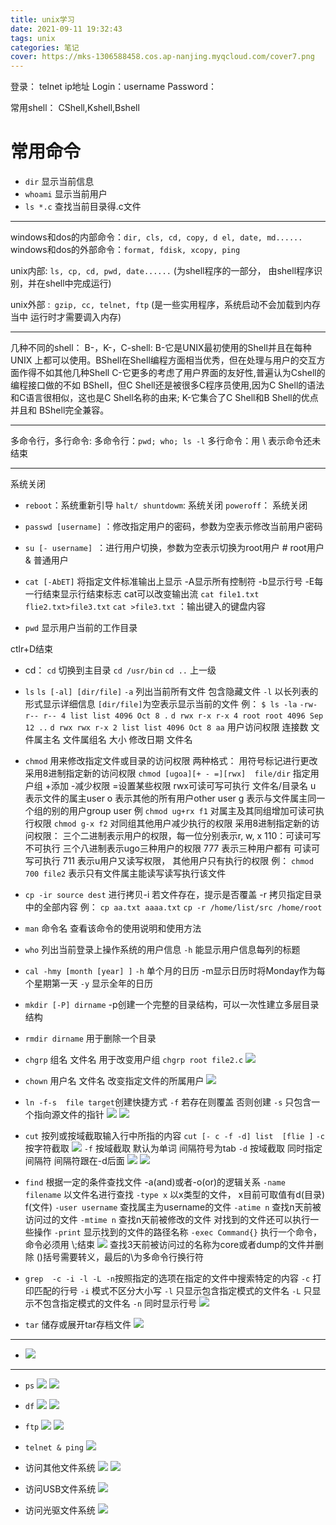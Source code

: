 ```yaml
---
title: unix学习
date: 2021-09-11 19:32:43
tags: unix
categories: 笔记
cover: https://mks-1306588458.cos.ap-nanjing.myqcloud.com/cover7.png
---
```


登录：
telnet ip地址
Login：username
Password：

常用shell：
CShell,Kshell,Bshell





# 常用命令
- `dir` 显示当前信息
 - `whoami` 显示当前用户
- `ls *.c`   查找当前目录得.c文件

---


windows和dos的内部命令：`dir, cls, cd, copy, d el, date, md......`
windows和dos的外部命令：`format, fdisk, xcopy, ping`

unix内部: `ls, cp, cd, pwd, date......` (为shell程序的一部分，
由shell程序识别，并在shell中完成运行)

unix外部 :` gzip, cc, telnet, ftp` (是一些实用程序，系统启动不会加载到内存当中
运行时才需要调入内存)

--- 

几种不同的shell： B-，K-，C-shell:
B-它是UNIX最初使用的Shell并且在每种UNIX 上都可以使用。BShell在Shell编程方面相当优秀，但在处理与用户的交互方面作得不如其他几种Shell
C-它更多的考虑了用户界面的友好性,普遍认为Cshell的编程接口做的不如 BShell，但C Shell还是被很多C程序员使用,因为C Shell的语法和C语言很相似，这也是C Shell名称的由来;
K-它集合了C Shell和B Shell的优点并且和 BShell完全兼容。

---

多命令行，多行命令:
多命令行：`pwd; who; ls -l`
多行命令：用 \ 表示命令还未结束

---

系统关闭
- `reboot`：系统重新引导
`halt/ shuntdowm`: 系统关闭
`poweroff`： 系统关闭

- `passwd [username]` ：修改指定用户的密码，参数为空表示修改当前用户密码

- `su [- username] `：进行用户切换，参数为空表示切换为root用户
\# root用户
& 普通用户

- `cat [-AbET]` 将指定文件标准输出上显示 
-A显示所有控制符 
-b显示行号 
-E每一行结束显示行结束标志
cat可以改变输出流 `cat file1.txt flie2.txt>file3.txt`
`cat >file3.txt`    ：输出键入的键盘内容

- `pwd` 显示用户当前的工作目录 

ctlr+D结束

- cd：
`cd` 切换到主目录
`cd /usr/bin`
`cd ..` 上一级

- `ls`
`ls [-al] [dir/file]`
`-a` 列出当前所有文件 包含隐藏文件
`-l` 以长列表的形式显示详细信息
`[dir/file]`为空表示显示当前的文件
例：
`$ ls -la`
`-rw- r-- r-- 4 list list 4096 Oct 8 .`
`d rwx r-x r-x 4 root root 4096 Sep 12 ..`
`d rwx rwx r-x 2 list list 4096 Oct 8 aa`
用户访问权限 连接数 文件属主名 文件属组名 大小 修改日期 文件名


- `chmod` 用来修改指定文件或目录的访问权限
两种格式：   用符号标记进行更改   采用8进制指定新的访问权限
`chmod [ugoa][+ - =][rwx]  file/dir`
    指定用户组  +添加 -减少权限 =设置某些权限 rwx可读可写可执行 文件名/目录名
u 表示文件的属主user   o 表示其他的所有用户other user 
g 表示与文件属主同一个组的别的用户group user
例
`chmod ug+rx f1` 对属主及其同组增加可读可执行权限
`chmod g-x f2`  对同组其他用户减少执行的权限
采用8进制指定新的访问权限：
三个二进制表示用户的权限，每一位分别表示r, w, x
110：可读可写不可执行
三个八进制表示ugo三种用户的权限
777 表示三种用户都有 可读可写可执行
711 表示u用户又读写权限， 其他用户只有执行的权限
例：
`chmod 700 file2` 表示只有文件属主能读写读写执行该文件

- `cp -ir source dest`
进行拷贝-i 若文件存在，提示是否覆盖
-r 拷贝指定目录中的全部内容
例：
`cp aa.txt aaaa.txt`
`cp -r /home/list/src /home/root`

- `man` 命令名
查看该命令的使用说明和使用方法

- `who` 列出当前登录上操作系统的用户信息
`-h` 能显示用户信息每列的标题

- `cal -hmy [month [year] ]`
`-h` 单个月的日历 -m显示日历时将Monday作为每个星期第一天
`-y` 显示全年的日历

- `mkdir [-P] dirname` 
-p创建一个完整的目录结构，可以一次性建立多层目录结构

- `rmdir dirname` 用于删除一个目录

- `chgrp` 组名 文件名   用于改变用户组
`chgrp root file2.c`
![](./1.png)

- `chown` 用户名 文件名    改变指定文件的所属用户
![](./2.png)


- `ln -f-s  file target`创建快捷方式
`-f` 若存在则覆盖 否则创建
`-s` 只包含一个指向源文件的指针
![](./3.png)
![](./4.png)

- `cut` 按列或按域截取输入行中所指的内容
`cut [- c -f -d] list  [flie ]`
`-c` 按字符截取
![](./5.png)
`-f` 按域截取  默认为单词 间隔符号为tab
`-d` 按域截取 同时指定间隔符  间隔符跟在-d后面
![](./6.png)
![](./8.png)



- `find` 根据一定的条件查找文件 -a(and)或者-o(or)的逻辑关系 
`-name filename` 以文件名进行查找
`-type x` 以x类型的文件， x目前可取值有d(目录) f(文件)
`-user username` 查找属主为username的文件
`-atime n` 查找n天前被访问过的文件
`-mtime n` 查找n天前被修改的文件
对找到的文件还可以执行一些操作
`-print` 显示找到的文件的路径名称
`-exec Command{}` 执行一个命令，命令必须用 \\;结束
![](./8.png)
查找3天前被访问过的名称为core或者dump的文件并删除
()括号需要转义，最后的\\为多命令行换行符

- `grep  -c -i -l -L -n`按照指定的选项在指定的文件中搜索特定的内容
`-c` 打印匹配的行号
`-i` 模式不区分大小写
`-l` 只显示包含指定模式的文件名
`-L` 只显示不包含指定模式的文件名
`-n` 同时显示行号
![](./9.png)



- `tar` 储存或展开tar存档文件
![](./10.png)

---
- ![](./11.png)
---

- `ps`
 ![](./12.png)
![](./13.png)

- `df`
![](./14.png)
![](./15.png)

- `ftp`
  ![](./16.png)
![](./17.png)
- `telnet & ping`
![](./18.png)


- 访问其他文件系统
![](./19.png)
![](./20.png)

- 访问USB文件系统
![](./21.png)

- 访问光驱文件系统
![](./22.png)
